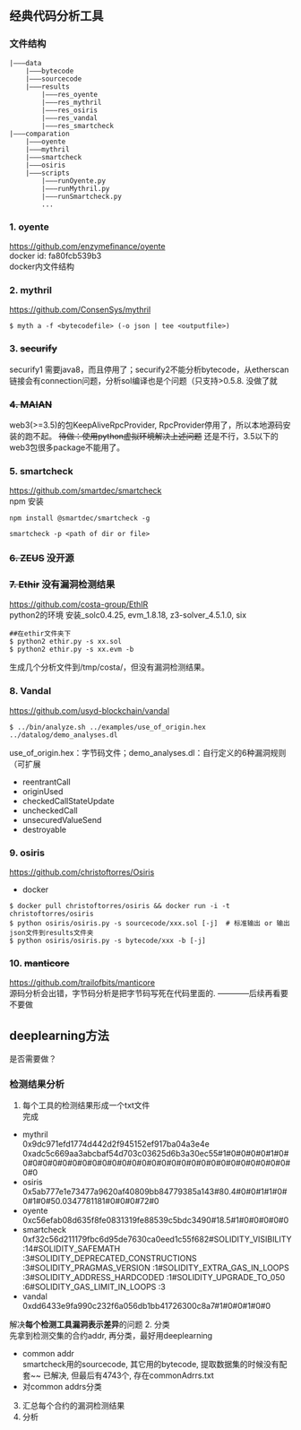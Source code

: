 ## 经典代码分析工具
### 文件结构
```
|———data
    |———bytecode
    |———sourcecode
    |———results
        |———res_oyente
        |———res_mythril
        |———res_osiris
        |———res_vandal
        |———res_smartcheck
|———comparation
    |———oyente
    |———mythril
    |———smartcheck
    |———osiris
    |———scripts
        |———runOyente.py
        |———runMythril.py
        |———runSmartcheck.py
        ...
```
### 1. **oyente**
https://github.com/enzymefinance/oyente     
docker id: fa80fcb539b3     
docker内文件结构

### 2. **mythril**
https://github.com/ConsenSys/mythril
```
$ myth a -f <bytecodefile> (-o json | tee <outputfile>)
```
### 3. ~~**securify**~~
securify1 需要java8，而且停用了；securify2不能分析bytecode，从etherscan链接会有connection问题，分析sol编译也是个问题（只支持>0.5.8.
没做了就

### ~~4. **MAIAN**~~
web3(>=3.5)的包KeepAliveRpcProvider, RpcProvider停用了，所以本地源码安装的跑不起。
~~待做：使用python虚拟环境解决上述问题~~ 
还是不行，3.5以下的web3包很多package不能用了。

### 5. **smartcheck**
https://github.com/smartdec/smartcheck      
npm 安装
```
npm install @smartdec/smartcheck -g
```
```
smartcheck -p <path of dir or file> 
```

### ~~6. **ZEUS**~~ 没开源

### ~~7. **Ethir**~~ 没有漏洞检测结果
https://github.com/costa-group/EthIR        
python2的环境
安装_solc0.4.25, evm_1.8.18, z3-solver_4.5.1.0, six
```shell
##在ethir文件夹下
$ python2 ethir.py -s xx.sol
$ python2 ethir.py -s xx.evm -b
```
生成几个分析文件到/tmp/costa/，但没有漏洞检测结果。

### 8. **Vandal**
https://github.com/usyd-blockchain/vandal
```
$ ../bin/analyze.sh ../examples/use_of_origin.hex ../datalog/demo_analyses.dl
```
use_of_origin.hex：字节码文件；demo_analyses.dl：自行定义的6种漏洞规则（可扩展
- reentrantCall
- originUsed
- checkedCallStateUpdate
- uncheckedCall
- unsecuredValueSend
- destroyable

### 9. **osiris**
https://github.com/christoftorres/Osiris
- docker
```shell
$ docker pull christoftorres/osiris && docker run -i -t christoftorres/osiris
$ python osiris/osiris.py -s sourcecode/xxx.sol [-j]  # 标准输出 or 输出json文件到results文件夹
$ python osiris/osiris.py -s bytecode/xxx -b [-j]
```
### 10. ~~**manticore**~~
https://github.com/trailofbits/manticore    
源码分析会出错，字节码分析是把字节码写死在代码里面的. ————后续再看要不要做

## deeplearning方法
是否需要做？

### 检测结果分析
1. 每个工具的检测结果形成一个txt文件    
完成
- mythril   
0x9dc971efd1774d442d2f945152ef917ba04a3e4e
0xadc5c669aa3abcbaf54d703c03625d6b3a30ec55#1#0#0#0#0#1#0#0#0#0#0#0#0#0#0#0#0#0#0#0#0#0#0#0#0#0#0#0#0#0#0#0#0#0#0#0
- osiris    
0x5ab777e1e73477a9620af40809bb84779385a143#80.4#0#0#1#1#0#0#1#0#50.0347781181#0#0#0#72#0
- oyente    
0xc56efab08d635f8fe0831319fe88539c5bdc3490#18.5#1#0#0#0#0#0
- smartcheck    
0xf32c56d211179fbc6d95de7630ca0eed1c55f682#SOLIDITY_VISIBILITY :14#SOLIDITY_SAFEMATH :3#SOLIDITY_DEPRECATED_CONSTRUCTIONS :3#SOLIDITY_PRAGMAS_VERSION :1#SOLIDITY_EXTRA_GAS_IN_LOOPS :3#SOLIDITY_ADDRESS_HARDCODED :1#SOLIDITY_UPGRADE_TO_050 :6#SOLIDITY_GAS_LIMIT_IN_LOOPS :3
- vandal    
0xdd6433e9fa990c232f6a056db1bb41726300c8a7#1#0#0#1#0#0

解决**每个检测工具漏洞表示差异**的问题
2. 分类     
先拿到检测交集的合约addr, 再分类，最好用deeplearning
- common addr   
smartcheck用的sourcecode, 其它用的bytecode, 提取数据集的时候没有配套~~
已解决, 但最后有4743个, 存在commonAdrrs.txt
- 对common addrs分类    


3. 汇总每个合约的漏洞检测结果
4. 分析
